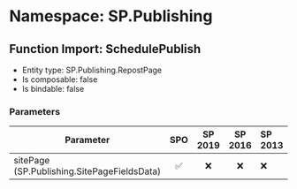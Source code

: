 # Namespace: SP.Publishing

## Function Import: SchedulePublish

- Entity type: SP.Publishing.RepostPage
- Is composable: false
- Is bindable: false

### Parameters

Parameter | SPO | SP 2019 | SP 2016 | SP 2013
----------|:---:|:-------:|:-------:|:-------
sitePage (SP.Publishing.SitePageFieldsData) | ✅ | ❌ | ❌ | ❌
